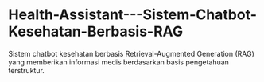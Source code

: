 # Health-Assistant---Sistem-Chatbot-Kesehatan-Berbasis-RAG
Sistem chatbot kesehatan berbasis Retrieval-Augmented Generation (RAG) yang memberikan informasi medis berdasarkan basis pengetahuan terstruktur.
